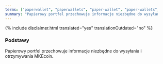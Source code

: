 ```yaml
---
terms: ["paperwallet", "paperwallets", "paper-wallet", "paper-wallets", "papierowy-portfel", "papierowego-portfela", "papierowemu-portfelowi", "papierowym-portfelu"]
summary: "Papierowy portfel przechowuje informacje niezbędne do wysyłania i otrzymywania MKEcoin."
---
```


{% include disclaimer.html translated="yes" translationOutdated="no" %}
### Podstawy

Papierowy portfel przechowuje informacje niezbędne do wysyłania i otrzymywania MKEcoin.
